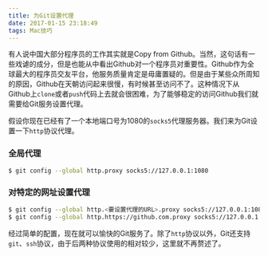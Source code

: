 ```yaml
---
title: 为Git设置代理
date: 2017-01-15 23:18:49
tags: Mac技巧
---
```


有人说中国大部分程序员的工作其实就是Copy from Github。当然，这句话有一些戏谑的成分，但是也能从中看出Github对一个程序员对重要性。Github作为全球最大的程序员交友平台，他服务质量肯定是毋庸置疑的。但是由于某些众所周知的原因，Github在天朝访问起来很慢，有时候甚至访问不了。这种情况下从Github上`clone`或者`push`代码上去就会很困难，为了能够稳定的访问Github我们就需要给Git服务设置代理。

假设你现在已经有了一个本地端口号为1080的`socks5`代理服务器。我们来为Git设置一下`http`协议代理。

### 全局代理

```bash
$ git config --global http.proxy socks5://127.0.0.1:1080
```

### 对特定的网址设置代理

``` bash
$ git config --global http.<要设置代理的URL>.proxy socks5://127.0.0.1:1080
$ git config --global http.https://github.com.proxy socks5://127.0.0.1:1080
```

经过简单的配置，现在就可以愉快的Git服务了。除了`http`协议以外，Git还支持`git`、`ssh`协议，由于后两种协议使用的相对较少，这里就不再赘述了。
